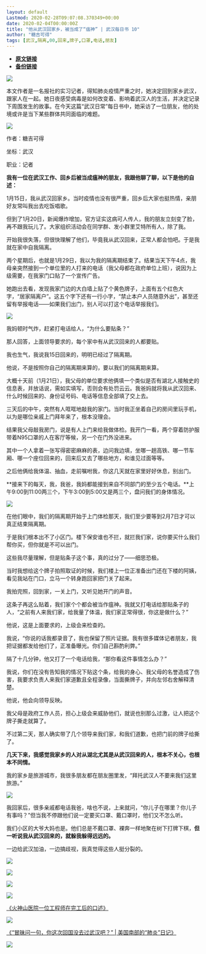 ```yaml
---
layout: default
Lastmod: 2020-02-28T09:07:08.370349+00:00
date: 2020-02-04T00:00:00Z
title: "他从武汉回家乡，被当成了“瘟神” | 武汉每日书 10"
author: "糖吉可得"
tags: [武汉,隔离,00,回来,牌子,口罩,电话,朋友]
---
```


* [**原文链接**](http://mp.weixin.qq.com/s?__biz=MjM5NzU4ODQ2MA==&mid=2676482349&idx=2&sn=b3d214c0aa6cd15e88e2af36b7627e15&chksm=bca4fdae8bd374b8d1131be943238e6f4e08531aa2d4b0948deec5718c59c778eabe90aa4678#rd)
* [**备份链接**](http://archive.is/tlzsN)


![](/images/post/93a6ca8f2a17ce13d1194d64b688fee2.jpg)

本文作者是一名报社的实习记者，得知肺炎疫情严重之时，她决定回到家乡武汉，跟家人在一起。她日夜感受病毒是如何改变着、影响着武汉人的生活，并决定记录下周围发生的故事。在今天这篇“武汉日常”每日书中，她采访了一位朋友，他的处境或许是当下某些群体共同面临的难题。

![](/images/post/d68382a6ba641fa995cb68d433bf3154.jpg)

  

  

作者：糖吉可得

坐标：武汉

职业：记者

**我有一位在武汉工作、回乡后被当成瘟神的朋友，我跟他聊了聊，以下是他的自述：**

  

1月15日，我从武汉回家乡。当时疫情也没有很严重，回乡后大家也挺热情，亲朋好友常叫我出去吃饭唱歌。

  

但到了1月20日，新闻爆炸增加，官方证实这病可人传人，我的朋友立刻变了脸，再不跟我玩儿了。大家组织活动会在同学群、发小群里艾特所有人，除了我。

  

开始我很失落，但很快理解了他们，毕竟我从武汉回来，正常人都会怕吧。于是我就在家中自我隔离。

  

两个星期后，也就是1月29日，我以为我的隔离期结束了。结果当天下午4点，我母亲突然接到一个单位里的人打来的电话（我父母都在政府单位上班），说因为上级需要，在我家门口贴了一个宣传广告。

  

她跑出去看，发现我家门边的大白墙上贴了个黄色牌子，上面有五个红色大字，“居家隔离户”。这五个字下还有一行小字，“禁止本户人员随意外出”，甚至还留有举报电话——如果我们出门，别人可以打这个电话举报我们。

![](/images/post/446bda783f62bcae8f9c60b76bcf5c80.jpg)

我妈顿时气炸，赶紧打电话给人，“为什么要贴条？”

那人回答，上面领导要求的，每个家中有从武汉回来的人都要贴。

我也生气，我说我15日回来的，明明已经过了隔离期。

他说，不是按照你自己的隔离期来算的，要以我们的隔离期来算。

大概十天前（1月21日），我父母的单位要求他俩填一个类似是否有湖北人接触史的信息表，并放话说，需如实填写，否则会有处罚云云。我爸妈就将我从武汉回来、什么时候回来的、身份证号码、电话等信息全部填了交上去。

三天后的中午，突然有人哐哐地敲我的家门。当时我正坐着自己的房间里玩手机，以为是哪位亲戚上门拜年来了，根本没理会。

结果我父母敲我房门，说是有人上门来给我做体检。我开门一看，两个穿着防护服带着N95口罩的人在客厅等候，另一个在门外没进来。

其中一个人拿着一张写得密密麻麻的表，边问我边填，坐哪一趟高铁、哪一节车厢、哪一个座位回来的，回来后又去了哪些地方，和谁见过面等等。

之后他俩给我体温、抽血，走前嘱咐我，你这几天就在家里好好休息，别出门。

**接来下的每天，我，我爸，我妈都能接到来自不同部门的至少五个电话。**上午9:00到11:00两三个，下午3:00到5:00又是两三个，盘问我们的身体情况。 

![](/images/post/5695d5cbeb98494fbb9aed65a6b7abbe.jpg)

在他们眼中，我们的隔离期开始于上门体检那天，我们至少要等到2月7日才可以真正结束隔离期。

于是我们根本出不了小区门。楼下保安谁也不拦，就拦我们家，说你要买什么我们帮你买，但你就是不可以出门。

这些我尽量理解，但是贴条子这个事，真的过分了——细思恐极。

当时我想给这个牌子拍照取证的时候，我们楼上一位正准备出门还在下楼的阿姨，看见我站在门口，立马一个转身跑回家把门关了起来。

我拍完照，回到家，一关上门，又听见她开门的声音。

这条子再这么贴着，我们家个个都会被当作瘟神。我就又打电话给那贴条子的人，“之前有人来我们家，给我量了体温，我们家正常得很，你这是做什么？”

他说，这是上面要求的，上级会来检查的。

我说，“你说的话我都录音了，我也保留了照片证据。我有很多媒体记者朋友，我把证据都发给他们了，正准备曝光。你们自己斟酌利弊。”

隔了十几分钟，他又打了一个电话给我，“那你看这件事情怎么办？”

我说，你们在没有告知我的情况下贴这个条，给我的身心、我父母的名誉造成了伤害，我要求负责人来我们家道歉且全程录像，当面撕牌子，并向左邻右舍解释清楚。

他说，他会向领导反映。

我父母是政府工作人员，担心上级会来威胁他们，就说也别那么过激，让人把这个牌子撕走就算了。

不过第二天，那人确实带了几个领导来我们家，和我们道歉，也把门前的牌子给撕了。

**几天下来，我感觉我家乡的人对从湖北尤其是从武汉回来的人，根本不关心，也根本不同情。**

我的家乡是旅游城市，我很多朋友都在朋友圈里发，“拜托武汉人不要来我们这里旅游。”

![](/images/post/b86120702d930f484240fc9d240a05fb.jpg)

我回家后，很多亲戚都电话我爸，啥也不说，上来就问，“你儿子在哪里？你儿子有事吗？”但当我不停跟他们说一定要买口罩、戴口罩时，他们又不怎么听。

我们小区的大爷大妈也是。他们总是不戴口罩、裸奔一样地聚在树下打牌下棋，**但一听说我从武汉回来的，就躲我躲得远远的。**

一边给武汉加油，一边搞歧视，我真觉得这些人挺分裂的。

![](/images/post/cd08ec058b8cb44e756834800a1eb321.jpg)

![](/images/post/e53a12e7354afdf333d0ad4032731219.jpg)

  

  

![](/images/post/f9de17190c411941afeced79b239d0ae.jpg)

[![](/images/post/13519faf388a4f02a8505ecf28d3b592.jpg)](http://mp.weixin.qq.com/s?__biz=MjM5NzU4ODQ2MA==&mid=2676482315&idx=1&sn=63105d1d3aefda773ffc0c9781a7adeb&chksm=bca4fd888bd3749ec3a5592150e452bad7c9c5431ad2cc761da78787d39a6ae1f5442106b29d&scene=21#wechat_redirect)

  

[《火神山医院一位工程师在完工后的口述》](http://mp.weixin.qq.com/s?__biz=MjM5NzU4ODQ2MA==&mid=2676482315&idx=1&sn=63105d1d3aefda773ffc0c9781a7adeb&chksm=bca4fd888bd3749ec3a5592150e452bad7c9c5431ad2cc761da78787d39a6ae1f5442106b29d&scene=21#wechat_redirect)

[![](/images/post/0de9d25bc95c52bc5b8f80a9915642c7.jpg)](http://mp.weixin.qq.com/s?__biz=MjM5NzU4ODQ2MA==&mid=2676482302&idx=1&sn=4423bb2d40055617cd2cb22d6091793c&chksm=bca4fc7d8bd3756b521cc1ff5f0e40cf3e8bc444c631e06abf2632450819f998030c3a19e3f0&scene=21#wechat_redirect)

  

[《“冒昧问一句，你这次回国没去过武汉吧？” | 美国南部的“肺炎”日记》](http://mp.weixin.qq.com/s?__biz=MjM5NzU4ODQ2MA==&mid=2676482302&idx=1&sn=4423bb2d40055617cd2cb22d6091793c&chksm=bca4fc7d8bd3756b521cc1ff5f0e40cf3e8bc444c631e06abf2632450819f998030c3a19e3f0&scene=21#wechat_redirect)

  

  

  

![](/images/post/824523fe44ff7c70172343f2a0c55d67.jpg)

